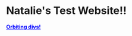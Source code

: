 <!DOCTYPE html>
<html>
  <head>
  </head>
  <h1>Natalie's Test Website!!</h1>
  <body>
    <b><a href="natleah.github.io/orbit.html" style="color: blue">Orbiting divs!</a></b>
  </body>
</html>
